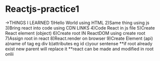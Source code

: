 # Reactjs-practice1
->THINGS I LEARNED
1)Hello World using HTML
2)Same thing using js
3)Bring react into code using CDN LINKS
4)Code React in js file
5)Create React element (object)
6)Create root IN ReactDOM using create root
7)Assign root in react
8)React.render on browser 
9)Create Element (api) 
a)name of tag eg div
b)attributes eg id
c)your sentense 
**if root already exist new parent will replace it
**react can be made and modified in root onlii
